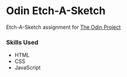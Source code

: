 # Odin Etch-A-Sketch

Etch-A-Sketch assignment for [The Odin Project](https://www.theodinproject.com/)

### Skills Used
- HTML
- CSS
- JavaScript